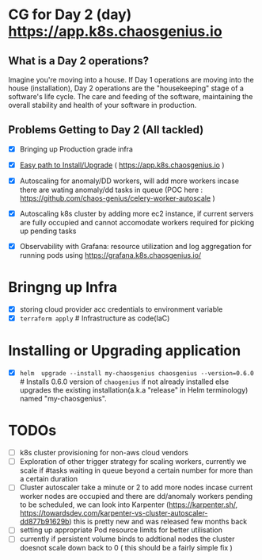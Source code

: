 # CG for Day 2 (day) https://app.k8s.chaosgenius.io



## What is a Day 2 operations?


 Imagine you're moving into a house. If Day 1 operations are moving into the house (installation), Day 2 operations are the "housekeeping" stage of a software's life cycle. The care and feeding of the software, maintaining the overall stability and health of your software in production.


## Problems Getting to Day 2 (All tackled)

- [X] Bringing up Production grade infra
- [X] [Easy path to Install/Upgrade](#installing-or-upgrading-application) ( https://app.k8s.chaosgenius.io )
- [X] Autoscaling for anomaly/DD workers, will add more workers incase there are wating anomaly/dd tasks in queue (POC here : https://github.com/chaos-genius/celery-worker-autoscale )
- [X] Autoscaling k8s cluster by adding more ec2 instance, if current servers are fully occupied and cannot accomodate workers required for picking up pending tasks 
- [X] Observability with Grafana: resource utilization and log aggregation for running pods using https://grafana.k8s.chaosgenius.io/


# Bringng up Infra 
- [X] storing cloud provider acc credentials to environment variable
- [X] `terraform apply` # Infrastructure as code(IaC) 

# Installing or Upgrading application

- [X] `helm  upgrade --install my-chaosgenius chaosgenius --version=0.6.0` # Installs 0.6.0 version of `chaogenius` if not already installed else upgrades the existing installation(a.k.a "release" in Helm terminology)  named "my-chaosgenius".

# TODOs

- [ ] k8s cluster provisioning for non-aws cloud vendors
- [ ] Exploration of other trigger strategy for scaling workers, currently we scale if #tasks waiting in queue beyond a certain number for more than a certain duration
- [ ] Cluster autoscaler take a minute or 2 to add more nodes incase current worker nodes are occupied and there are dd/anomaly workers pending to be scheduled, we can look into Karpenter (https://karpenter.sh/, https://towardsdev.com/karpenter-vs-cluster-autoscaler-dd877b91629b) this is pretty new and was released few months back
- [ ] setting up appropriate Pod resource limits for better utilisation
- [ ] currently if persistent volume binds to addtional nodes the cluster doesnot scale down back to 0 ( this should be a fairly simple fix )
